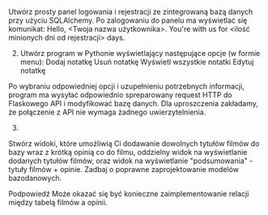 Utwórz prosty panel logowania i rejestracji ze zintegrowaną bazą danych przy użyciu
SQLAlchemy. Po zalogowaniu do panelu ma wyświetlać się komunikat: Hello,
<Twoja nazwa użytkownika>. You're with us for <ilość minionych dni od rejestracji> days.

2.   Utwórz program w Pythonie wyświetlający następujące opcje (w formie menu):
Dodaj notatkę
Usuń notatkę
Wyświetl wszystkie notatki
Edytuj notatkę


Po wybraniu odpowiedniej opcji i uzupełnieniu potrzebnych informacji,
program ma wysyłać odpowiednio spreparowany request HTTP do Flaskowego API
i modyfikować bazę danych. Dla uproszczenia zakładamy, że połączenie z API
nie wymaga żadnego uwierzytelnienia.

3.
Stwórz widoki, które umożliwią Ci dodawanie dowolnych tytułów filmów do bazy
wraz z krótką opinią co do filmu, oddzielny widok na wyświetlanie dodanych
tytułów filmów, oraz widok na wyświetlanie "podsumowania" - tytuły filmów + opinie.
Zadbaj o poprawne zaprojektowanie modelów bazodanowych.

Podpowiedź
Może okazać się być konieczne zaimplementowanie relacji między tabelą filmów a opinii.
